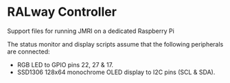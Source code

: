 # RALway Controller
Support files for running JMRI on a dedicated Raspberry Pi

The status monitor and display scripts assume that the following peripherals are connected:
* RGB LED to GPIO pins 22, 27 & 17.
* SSD1306 128x64 monochrome OLED display to I2C pins (SCL & SDA).
